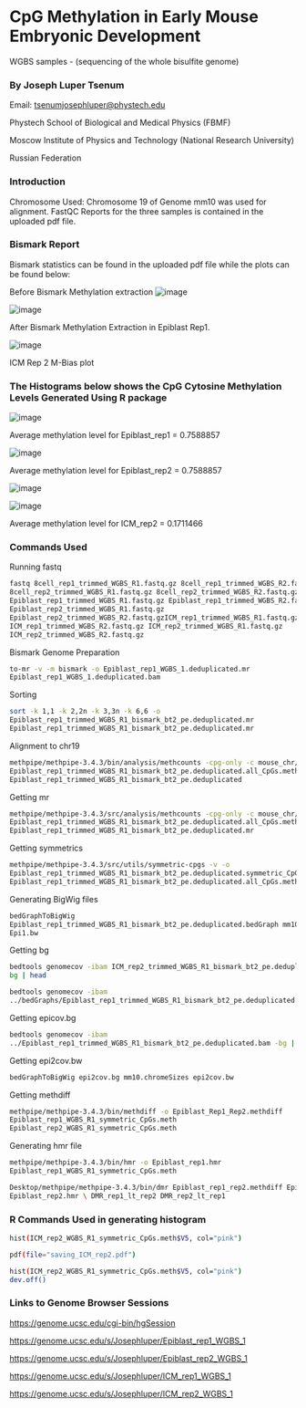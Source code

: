 # CpG Methylation in Early Mouse Embryonic Development
WGBS samples - (sequencing of the whole bisulfite genome)

### By Joseph Luper Tsenum

Email: tsenumjosephluper@phystech.edu

Phystech School of Biological and Medical Physics (FBMF)

Moscow Institute of Physics and Technology (National Research University)

Russian Federation

### Introduction

Chromosome Used: Chromosome 19 of Genome mm10 was used for alignment. FastQC Reports for the three samples is contained in the uploaded pdf file.

### Bismark Report

Bismark statistics can be found in the uploaded pdf file while the plots can be found below:

Before Bismark Methylation extraction 
![image](https://user-images.githubusercontent.com/58364462/208530346-f5114e8a-f544-43fe-9594-396ca5d091d8.png) 


![image](https://user-images.githubusercontent.com/58364462/208530413-4b8a545c-23e6-4f1d-97c8-39c67fcf0022.png)

After Bismark Methylation Extraction in Epiblast Rep1.

![image](https://user-images.githubusercontent.com/58364462/208530946-58f515a4-95c0-4fcd-9d72-699dd936c46b.png)

ICM Rep 2 M-Bias plot


### The Histograms below shows the CpG Cytosine Methylation Levels Generated Using R package

![image](https://user-images.githubusercontent.com/58364462/208531037-43ff4bca-e150-48c4-84e7-7023c2c0d340.png)

Average methylation level for Epiblast_rep1 = 0.7588857

![image](https://user-images.githubusercontent.com/58364462/208531202-4e5dbafd-c372-4907-9b19-53a96de12643.png)

Average methylation level for Epiblast_rep2 = 0.7588857

![image](https://user-images.githubusercontent.com/58364462/208531766-fe7d31d3-2647-4e15-b371-e0fbc38c4dab.png)

![image](https://user-images.githubusercontent.com/58364462/208531827-1ce61df4-40d8-4bcc-ade5-dde2696bf0a0.png)

Average methylation level for ICM_rep2 = 0.1711466


### Commands Used

Running fastq
```bash
fastq 8cell_rep1_trimmed_WGBS_R1.fastq.gz 8cell_rep1_trimmed_WGBS_R2.fastq.gz
8cell_rep2_trimmed_WGBS_R1.fastq.gz 8cell_rep2_trimmed_WGBS_R2.fastq.gz
Epiblast_rep1_trimmed_WGBS_R1.fastq.gz Epiblast_rep1_trimmed_WGBS_R2.fastq.gz
Epiblast_rep2_trimmed_WGBS_R1.fastq.gz
Epiblast_rep2_trimmed_WGBS_R2.fastq.gzICM_rep1_trimmed_WGBS_R1.fastq.gz
ICM_rep1_trimmed_WGBS_R2.fastq.gz ICM_rep2_trimmed_WGBS_R1.fastq.gz
ICM_rep2_trimmed_WGBS_R2.fastq.gz
```

Bismark Genome Preparation
```bash
to-mr -v -m bismark -o Epiblast_rep1_WGBS_1.deduplicated.mr
Epiblast_rep1_WGBS_1.deduplicated.bam
```

Sorting 
```bash
sort -k 1,1 -k 2,2n -k 3,3n -k 6,6 -o
Epiblast_rep1_trimmed_WGBS_R1_bismark_bt2_pe.deduplicated.mr
Epiblast_rep1_trimmed_WGBS_R1_bismark_bt2_pe.deduplicated.mr
```
Alignment to chr19
```bash
methpipe/methpipe-3.4.3/bin/analysis/methcounts -cpg-only -c mouse_chr/chr19.fa -o
Epiblast_rep1_trimmed_WGBS_R1_bismark_bt2_pe.deduplicated.all_CpGs.meth
Epiblast_rep1_trimmed_WGBS_R1_bismark_bt2_pe.deduplicated
```
Getting mr
```bash
methpipe/methpipe-3.4.3/src/analysis/methcounts -cpg-only -c mouse_chr/chr19.fa -o
Epiblast_rep1_trimmed_WGBS_R1_bismark_bt2_pe.deduplicated.all_CpGs.meth
Epiblast_rep1_trimmed_WGBS_R1_bismark_bt2_pe.deduplicated.mr
```

Getting symmetrics
```bash
methpipe/methpipe-3.4.3/src/utils/symmetric-cpgs -v -o
Epiblast_rep1_trimmed_WGBS_R1_bismark_bt2_pe.deduplicated.symmetric_CpGs.meth
Epiblast_rep1_trimmed_WGBS_R1_bismark_bt2_pe.deduplicated.all_CpGs.meth
```
Generating BigWig files
```bash
bedGraphToBigWig
Epiblast_rep1_trimmed_WGBS_R1_bismark_bt2_pe.deduplicated.bedGraph mm10.chromeSizes
Epi1.bw
```

Getting bg
```bash
bedtools genomecov -ibam ICM_rep2_trimmed_WGBS_R1_bismark_bt2_pe.deduplicated.bam -
bg | head
```
```bash
bedtools genomecov -ibam
../bedGraphs/Epiblast_rep1_trimmed_WGBS_R1_bismark_bt2_pe.deduplicated.bam -bg
```

Getting epicov.bg
```bash
bedtools genomecov -ibam
../Epiblast_rep1_trimmed_WGBS_R1_bismark_bt2_pe.deduplicated.bam -bg | cat > epicov.bg
```
Getting epi2cov.bw
```bash
bedGraphToBigWig epi2cov.bg mm10.chromeSizes epi2cov.bw
```
Getting methdiff
```bash
methpipe/methpipe-3.4.3/bin/methdiff -o Epiblast_Rep1_Rep2.methdiff
Epiblast_rep1_WGBS_R1_symmetric_CpGs.meth
Epiblast_rep2_WGBS_R1_symmetric_CpGs.meth
```
Generating hmr file
```bash
methpipe/methpipe-3.4.3/bin/hmr -o Epiblast_rep1.hmr
Epiblast_rep1_WGBS_R1_symmetric_CpGs.meth
```

```bash
Desktop/methpipe/methpipe-3.4.3/bin/dmr Epiblast_rep1_rep2.methdiff Epiblast_rep1.hmr
Epiblast_rep2.hmr \ DMR_rep1_lt_rep2 DMR_rep2_lt_rep1
```

### R Commands Used in generating histogram

```bash
hist(ICM_rep2_WGBS_R1_symmetric_CpGs.meth$V5, col="pink")
```

```bash
pdf(file="saving_ICM_rep2.pdf")
```

```bash
hist(ICM_rep2_WGBS_R1_symmetric_CpGs.meth$V5, col="pink")
dev.off()
```

### Links to Genome Browser Sessions

https://genome.ucsc.edu/cgi-bin/hgSession

https://genome.ucsc.edu/s/Josephluper/Epiblast_rep1_WGBS_1

https://genome.ucsc.edu/s/Josephluper/Epiblast_rep2_WGBS_1

https://genome.ucsc.edu/s/Josephluper/ICM_rep1_WGBS_1

https://genome.ucsc.edu/s/Josephluper/ICM_rep2_WGBS_1

